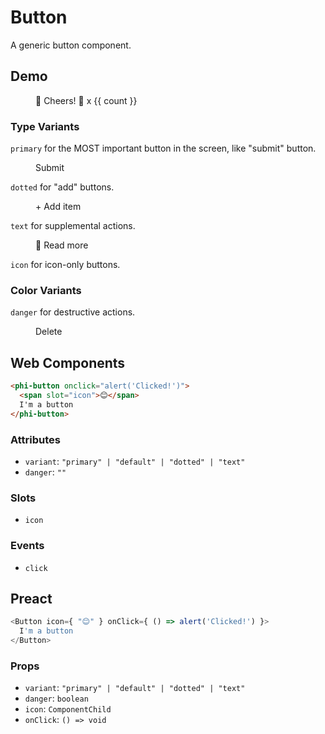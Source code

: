 # Button

A generic button component.

## Demo

<script setup>
import { ref } from "vue";
const count = ref(0);
</script>

<figure>
  <phi-button @click="count++">
    <span slot="icon">🍺</span>
    Cheers!
  </phi-button>
  <span v-if="count">
    🍻 x {{ count }}
  </span>
</figure>

### Type Variants

`primary` for the MOST important button in the screen, like "submit" button.

<figure>
  <phi-button variant="primary">
    Submit
  </phi-button>
</figure>

`dotted` for "add" buttons.

<figure>
  <phi-button variant="dotted">
    + Add item
  </phi-button>
</figure>

`text` for supplemental actions.

<figure>
  <phi-button variant="text">
    <span slot="icon">📕</span>
    Read more
  </phi-button>
</figure>

`icon` for icon-only buttons.

<figure>
  <phi-button variant="icon">
    <phi-icon icon="effect" />
  </phi-button>
</figure>

### Color Variants

`danger` for destructive actions.

<figure>
  <phi-button danger>
    <span slot="icon">
      <phi-icon icon="delete" />
    </span>
    Delete
  </phi-button>
</figure>

## Web Components

```html
<phi-button onclick="alert('Clicked!')">
  <span slot="icon">😊</span>
  I'm a button
</phi-button>
```

### Attributes

- `variant`: `"primary" | "default" | "dotted" | "text"`
- `danger`: `""`

### Slots

- `icon`

### Events

- `click`

## Preact

```js
<Button icon={ "😊" } onClick={ () => alert('Clicked!') }>
  I'm a button
</Button>
```

### Props

- `variant`: `"primary" | "default" | "dotted" | "text"`
- `danger`: `boolean`
- `icon`: `ComponentChild`
- `onClick`: `() => void`
